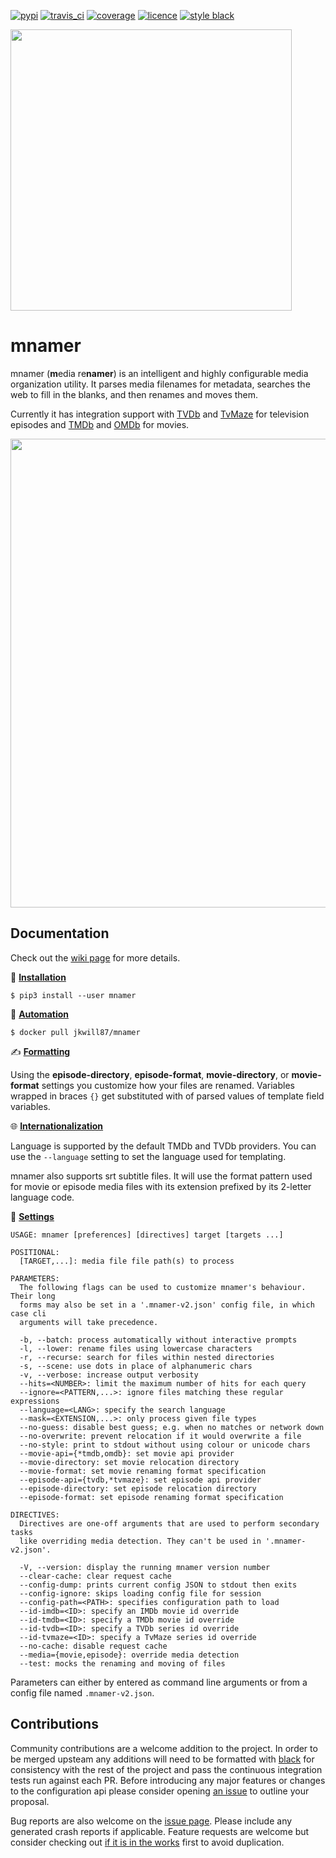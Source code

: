 [![pypi](https://img.shields.io/pypi/v/mnamer.svg?style=for-the-badge)](https://pypi.python.org/pypi/mnamer) [![travis_ci](https://img.shields.io/travis/jkwill87/mnamer/master.svg?style=for-the-badge)](https://travis-ci.org/jkwill87/mnamer) [![coverage](https://img.shields.io/codecov/c/github/jkwill87/mnamer/master.svg?style=for-the-badge)](https://codecov.io/gh/jkwill87/mnamer) [![licence](https://img.shields.io/github/license/jkwill87/mnamer.svg?style=for-the-badge)](https://en.wikipedia.org/wiki/MIT_License) [![style black](https://img.shields.io/badge/Style-Black-black.svg?style=for-the-badge)](https://github.com/ambv/black)

<img src="https://github.com/jkwill87/mnamer/raw/master/assets/logo.png" width="450"/>

# mnamer

mnamer (**m**edia re**namer**) is an intelligent and highly configurable media organization utility. It parses media filenames for metadata, searches the web to fill in the blanks, and then renames and moves them.

Currently it has integration support with [TVDb](https://thetvdb.com) and [TvMaze](https://www.tvmaze.com) for television episodes and [TMDb](https://www.themoviedb.org/) and [OMDb](https://www.omdbapi.com) for movies.

<img src="https://github.com/jkwill87/mnamer/raw/master/assets/screenshot.png" width="750"/>

## Documentation

Check out the [wiki page](https://github.com/jkwill87/mnamer/wiki) for more details.

💾 [**Installation**](https://github.com/jkwill87/mnamer/wiki/Installation)

`$ pip3 install --user mnamer`

🤖 [**Automation**](https://github.com/jkwill87/mnamer/wiki/Automation)

`$ docker pull jkwill87/mnamer`

✍️ [**Formatting**](https://github.com/jkwill87/mnamer/wiki/Formatting)

Using the **episode-directory**, **episode-format**, **movie-directory**, or **movie-format** settings you customize how your files are renamed. Variables wrapped in braces `{}` get substituted with of parsed values of template field variables.

🌐 [**Internationalization**](https://github.com/jkwill87/mnamer/wiki/Internationalization)

Language is supported by the default TMDb and TVDb providers. You can use the `--language` setting to set the language used for templating.

mnamer also supports srt subtitle files. It will use the format pattern used for movie or episode media files with its extension prefixed by its 2-letter language code.

🧰 [**Settings**](https://github.com/jkwill87/mnamer/wiki/Settings)

```
USAGE: mnamer [preferences] [directives] target [targets ...]

POSITIONAL:
  [TARGET,...]: media file file path(s) to process

PARAMETERS:
  The following flags can be used to customize mnamer's behaviour. Their long
  forms may also be set in a '.mnamer-v2.json' config file, in which case cli
  arguments will take precedence.

  -b, --batch: process automatically without interactive prompts
  -l, --lower: rename files using lowercase characters
  -r, --recurse: search for files within nested directories
  -s, --scene: use dots in place of alphanumeric chars
  -v, --verbose: increase output verbosity
  --hits=<NUMBER>: limit the maximum number of hits for each query
  --ignore=<PATTERN,...>: ignore files matching these regular expressions
  --language=<LANG>: specify the search language
  --mask=<EXTENSION,...>: only process given file types
  --no-guess: disable best guess; e.g. when no matches or network down
  --no-overwrite: prevent relocation if it would overwrite a file
  --no-style: print to stdout without using colour or unicode chars
  --movie-api={*tmdb,omdb}: set movie api provider
  --movie-directory: set movie relocation directory
  --movie-format: set movie renaming format specification
  --episode-api={tvdb,*tvmaze}: set episode api provider
  --episode-directory: set episode relocation directory
  --episode-format: set episode renaming format specification

DIRECTIVES:
  Directives are one-off arguments that are used to perform secondary tasks
  like overriding media detection. They can't be used in '.mnamer-v2.json'.

  -V, --version: display the running mnamer version number
  --clear-cache: clear request cache
  --config-dump: prints current config JSON to stdout then exits
  --config-ignore: skips loading config file for session
  --config-path=<PATH>: specifies configuration path to load
  --id-imdb=<ID>: specify an IMDb movie id override
  --id-tmdb=<ID>: specify a TMDb movie id override
  --id-tvdb=<ID>: specify a TVDb series id override
  --id-tvmaze=<ID>: specify a TvMaze series id override
  --no-cache: disable request cache
  --media={movie,episode}: override media detection
  --test: mocks the renaming and moving of files
```

Parameters can either by entered as command line arguments or from a config file named `.mnamer-v2.json`.

## Contributions

Community contributions are a welcome addition to the project. In order to be merged upsteam any additions will need to be formatted with [black](https://black.readthedocs.io) for consistency with the rest of the project and pass the continuous integration tests run against each PR. Before introducing any major features or changes to the configuration api please consider opening [an issue](https://github.com/jkwill87/mnamer/issues) to outline your proposal.

Bug reports are also welcome on the [issue page](https://github.com/jkwill87/mnamer/issues). Please include any generated crash reports if applicable. Feature requests are welcome but consider checking out [if it is in the works](https://github.com/jkwill87/mnamer/issues?q=label%3Arequest) first to avoid duplication.
